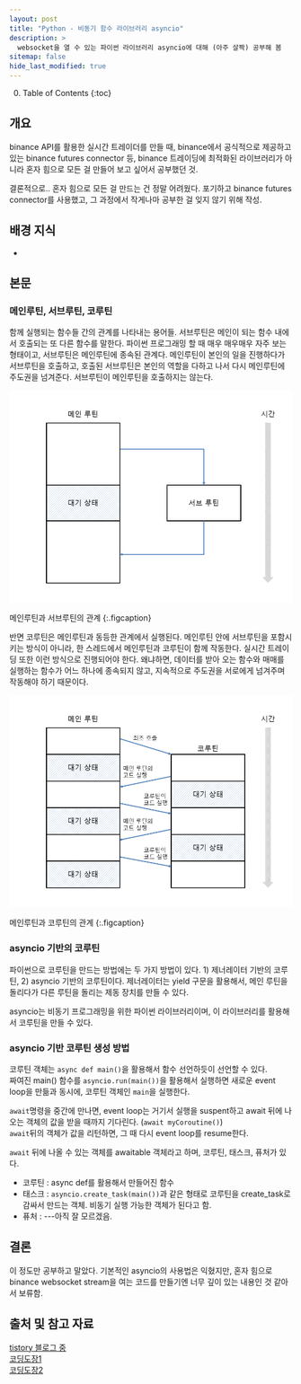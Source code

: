 ```yaml
---
layout: post
title: "Python - 비동기 함수 라이브러리 asyncio"
description: >
  websocket을 열 수 있는 파이썬 라이브러리 asyncio에 대해 (아주 살짝) 공부해 봄
sitemap: false
hide_last_modified: true
---
```



0. Table of Contents
{:toc}

## 개요

binance API를 활용한 실시간 트레이더를 만들 때, binance에서 공식적으로 제공하고 있는 binance futures connector 등, binance 트레이딩에 최적화된 라이브러리가 아니라 혼자 힘으로 모든 걸 만들어 보고 싶어서 공부했던 것.

결론적으로.. 혼자 힘으로 모든 걸 만드는 건 정말 어려웠다. 포기하고 binance futures connector를 사용했고, 그 과정에서 작게나마 공부한 걸 잊지 않기 위해 작성.

## 배경 지식

- 

## 본문

### 메인루틴, 서브루틴, 코루틴

함께 실행되는 함수들 간의 관계를 나타내는 용어들. 서브루틴은 메인이 되는 함수 내에서 호출되는 또 다른 함수를 말한다. 파이썬 프로그래밍 할 때 매우 매우매우 자주 보는 형태이고, 서브루틴은 메인루틴에 종속된 관계다. 메인루틴이 본인의 일을 진행하다가 서브루틴을 호출하고, 호출된 서브루틴은 본인의 역할을 다하고 나서 다시 메인루틴에 주도권을 넘겨준다. 서브루틴이 메인루틴을 호출하지는 않는다.

![subroutine](/assets/img/myown/subroutine.png)

메인루틴과 서브루틴의 관계
{:.figcaption}

반면 코루틴은 메인루틴과 동등한 관계에서 실행된다. 메인루틴 안에 서브루틴을 포함시키는 방식이 아니라, 한 스레드에서 메인루틴과 코루틴이 함께 작동한다. 실시간 트레이딩 또한 이런 방식으로 진행되어야 한다. 왜냐하면, 데이터를 받아 오는 함수와 매매를 실행하는 함수가 어느 하나에 종속되지 않고, 지속적으로 주도권을 서로에게 넘겨주며 작동해야 하기 때문이다.

![coroutine](/assets/img/myown/coroutine.png)

메인루틴과 코루틴의 관계
{:.figcaption}


### asyncio 기반의 코루틴

파이썬으로 코루틴을 만드는 방법에는 두 가지 방법이 있다. 1) 제너레이터 기반의 코루틴, 2) asyncio 기반의 코루틴이다. 제너레이터는 yield 구문을 활용해서, 메인 루틴을 돌리다가 다른 루틴을 돌리는 제동 장치를 만들 수 있다.

asyncio는 비동기 프로그래밍을 위한 파이썬 라이브러리이며, 이 라이브러리를 활용해서 코루틴을 만들 수 있다. 


### asyncio 기반 코루틴 생성 방법

코루틴 객체는 `async def main()`을 활용해서 함수 선언하듯이 선언할 수 있다.  
짜여진 main() 함수를 `asyncio.run(main())`을 활용해서 실행하면 새로운 event loop을 만듦과 동시에, 코루틴 객체인 `main`을 실행한다.  

`await`명령을 중간에 만나면, event loop는 거기서 실행을 suspent하고 await 뒤에 나오는 객체의 값을 받을 때까지 기다린다. (`await myCoroutine()`)  
`await`뒤의 객체가 값을 리턴하면, 그 때 다시 event loop를 resume한다.  

`await` 뒤에 나올 수 있는 객체를 awaitable 객체라고 하며, 코루틴, 태스크, 퓨처가 있다.  

- 코루틴 : async def를 활용해서 만들어진 함수
- 태스크 : `asyncio.create_task(main())`과 같은 형태로 코루틴을 create_task로 감싸서 만드는 객체. 비동기 실행 가능한 객체가 된다고 함.
- 퓨처 : ---아직 잘 모르겠음.


## 결론

이 정도만 공부하고 말았다. 기본적인 asyncio의 사용법은 익혔지만, 혼자 힘으로 binance websocket stream을 여는 코드를 만들기엔 너무 깊이 있는 내용인 것 같아서 보류함.


## 출처 및 참고 자료

[tistory 블로그 중](https://nowonbun.tistory.com/674)  
[코딩도장1](https://dojang.io/mod/page/view.php?id=2469)  
[코딩도장2](https://dojang.io/mod/page/view.php?id=2418)  
